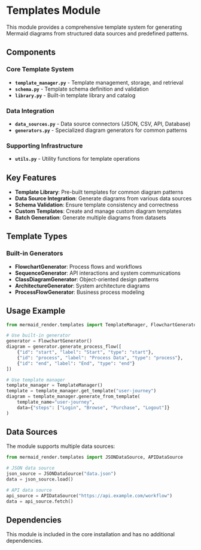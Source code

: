 # Templates Module

This module provides a comprehensive template system for generating Mermaid diagrams from structured data sources and predefined patterns.

## Components

### Core Template System

- **`template_manager.py`** - Template management, storage, and retrieval
- **`schema.py`** - Template schema definition and validation
- **`library.py`** - Built-in template library and catalog

### Data Integration

- **`data_sources.py`** - Data source connectors (JSON, CSV, API, Database)
- **`generators.py`** - Specialized diagram generators for common patterns

### Supporting Infrastructure

- **`utils.py`** - Utility functions for template operations

## Key Features

- **Template Library**: Pre-built templates for common diagram patterns
- **Data Source Integration**: Generate diagrams from various data sources
- **Schema Validation**: Ensure template consistency and correctness
- **Custom Templates**: Create and manage custom diagram templates
- **Batch Generation**: Generate multiple diagrams from datasets

## Template Types

### Built-in Generators

- **FlowchartGenerator**: Process flows and workflows
- **SequenceGenerator**: API interactions and system communications
- **ClassDiagramGenerator**: Object-oriented design patterns
- **ArchitectureGenerator**: System architecture diagrams
- **ProcessFlowGenerator**: Business process modeling

## Usage Example

```python
from mermaid_render.templates import TemplateManager, FlowchartGenerator

# Use built-in generator
generator = FlowchartGenerator()
diagram = generator.generate_process_flow([
    {"id": "start", "label": "Start", "type": "start"},
    {"id": "process", "label": "Process Data", "type": "process"},
    {"id": "end", "label": "End", "type": "end"}
])

# Use template manager
template_manager = TemplateManager()
template = template_manager.get_template("user-journey")
diagram = template_manager.generate_from_template(
    template_name="user-journey",
    data={"steps": ["Login", "Browse", "Purchase", "Logout"]}
)
```

## Data Sources

The module supports multiple data sources:

```python
from mermaid_render.templates import JSONDataSource, APIDataSource

# JSON data source
json_source = JSONDataSource("data.json")
data = json_source.load()

# API data source
api_source = APIDataSource("https://api.example.com/workflow")
data = api_source.fetch()
```

## Dependencies

This module is included in the core installation and has no additional dependencies.
